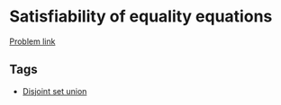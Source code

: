 # Satisfiability of equality equations

[Problem link](https://leetcode.com/problems/satisfiability-of-equality-equations/)

## Tags

* [Disjoint set union](/README.md#Disjoint_set_union)
